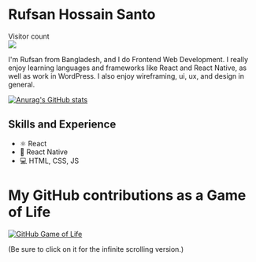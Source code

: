 # Rufsan Hossain Santo
<p> 
  Visitor count<br>
  <img src="https://profile-counter.glitch.me/RufsanHossain/count.svg" />
</p>

I'm Rufsan from Bangladesh, and I do Frontend Web Development. I really enjoy learning languages and frameworks like React and React Native, as well as work in WordPress. I also enjoy wireframing, ui, ux, and design in general.

[![Anurag's GitHub stats](https://github-readme-stats.vercel.app/api?username=RufsanHossain&show_icons=true&theme=github_dark)](https://github.com/anuraghazra/github-readme-stats)

## Skills and Experience
* ⚛ React
* 📱 React Native
* 💻 HTML, CSS, JS

# My GitHub contributions as a Game of Life

[![GitHub Game of Life](https://github4life.herokuapp.com/RufsanHossain.gif?z=6)](https://github4life.herokuapp.com/RufsanHossain)

(Be sure to click on it for the infinite scrolling version.)

